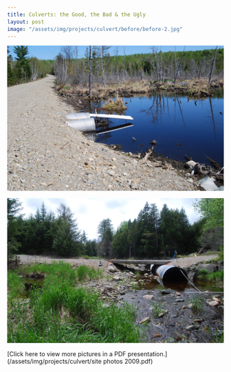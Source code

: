 ```yaml
---
title: Culverts: the Good, the Bad & the Ugly
layout: post
image: "/assets/img/projects/culvert/before/before-2.jpg"
---
```


![](/assets/img/projects/culvert/before/before-1.jpg)

![](/assets/img/projects/culvert/before/before-2.jpg)

[Click here to view more pictures in a PDF presentation.](/assets/img/projects/culvert/site photos 2009.pdf)